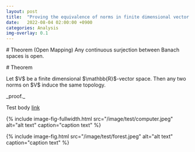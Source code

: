 ```yaml
---
layout: post
title:  "Proving the equivalence of norms in finite dimensional vector spaces via open mapping theorem"
date:   2022-08-04 02:00:00 +0900
categories: Analysis
img-overlay: 0.1
---
```


<p>
# Theorem (Open Mapping)
Any continuous surjection between Banach spaces is open.
</p>

<p>
# Theorem
<div class="mathjax">
Let $V$ be a finite dimensional $\mathbb{R}$-vector space. Then any two norms on $V$ induce the same topology.
</div>
</p>

<p>
_proof._
</p>



Test body [link](https://www.rajin.me/)



{% include image-fig-fullwidth.html src="/image/test/computer.jpeg" alt="alt text" caption="caption text" %}

{% include image-fig.html src="/image/test/forest.jpeg" alt="alt text" caption="caption text" %}

[^1]: test reference style link 
